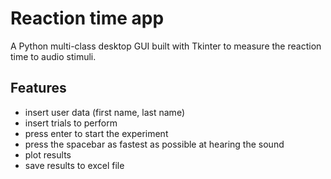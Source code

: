 # Reaction time app
A Python multi-class desktop GUI built with Tkinter to measure the reaction time to audio stimuli.
## Features
  * insert user data (first name, last name)
  * insert trials to perform
  * press enter to start the experiment
  * press the spacebar as fastest as possible at hearing the sound
  * plot results
  * save results to excel file
